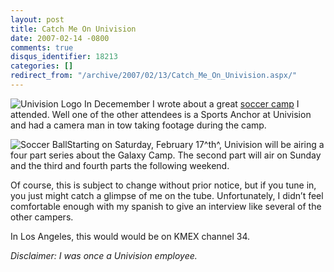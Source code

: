 ```yaml
---
layout: post
title: Catch Me On Univision
date: 2007-02-14 -0800
comments: true
disqus_identifier: 18213
categories: []
redirect_from: "/archive/2007/02/13/Catch_Me_On_Univision.aspx/"
---
```


![Univision
Logo](http://haacked.com/images/haacked_com/WindowsLiveWriter/CatchMeOnUnivision_137AF/univision_logo%5B12%5D.gif)
In Decemember I wrote about a great [soccer
camp](http://haacked.com/archive/2006/12/22/Soccer_Camp.aspx "Soccer Camp")
I attended. Well one of the other attendees is a Sports Anchor at
Univision and had a camera man in tow taking footage during the camp.

![Soccer Ball](http://haacked.com/images/SoccerBallBW.jpg)Starting on
Saturday, February 17^th^, Univision will be airing a four part series
about the Galaxy Camp. The second part will air on Sunday and the third
and fourth parts the following weekend.

Of course, this is subject to change without prior notice, but if you
tune in, you just might catch a glimpse of me on the tube.
Unfortunately, I didn’t feel comfortable enough with my spanish to give
an interview like several of the other campers.

In Los Angeles, this would would be on KMEX channel 34.

*Disclaimer: I was once a Univision employee.*

